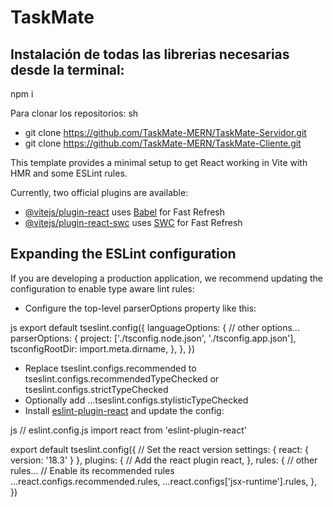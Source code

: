 # TaskMate

## Instalación de todas las librerias necesarias desde la terminal:


npm i




Para clonar los repositorios:
  sh
-  git clone https://github.com/TaskMate-MERN/TaskMate-Servidor.git
-  git clone https://github.com/TaskMate-MERN/TaskMate-Cliente.git
 

This template provides a minimal setup to get React working in Vite with HMR and some ESLint rules.

Currently, two official plugins are available:

- [@vitejs/plugin-react](https://github.com/vitejs/vite-plugin-react/blob/main/packages/plugin-react/README.md) uses [Babel](https://babeljs.io/) for Fast Refresh
- [@vitejs/plugin-react-swc](https://github.com/vitejs/vite-plugin-react-swc) uses [SWC](https://swc.rs/) for Fast Refresh

## Expanding the ESLint configuration

If you are developing a production application, we recommend updating the configuration to enable type aware lint rules:

- Configure the top-level parserOptions property like this:

js
export default tseslint.config({
  languageOptions: {
    // other options...
    parserOptions: {
      project: ['./tsconfig.node.json', './tsconfig.app.json'],
      tsconfigRootDir: import.meta.dirname,
    },
  },
})


- Replace tseslint.configs.recommended to tseslint.configs.recommendedTypeChecked or tseslint.configs.strictTypeChecked
- Optionally add ...tseslint.configs.stylisticTypeChecked
- Install [eslint-plugin-react](https://github.com/jsx-eslint/eslint-plugin-react) and update the config:

js
// eslint.config.js
import react from 'eslint-plugin-react'

export default tseslint.config({
  // Set the react version
  settings: { react: { version: '18.3' } },
  plugins: {
    // Add the react plugin
    react,
  },
  rules: {
    // other rules...
    // Enable its recommended rules
    ...react.configs.recommended.rules,
    ...react.configs['jsx-runtime'].rules,
  },
})


